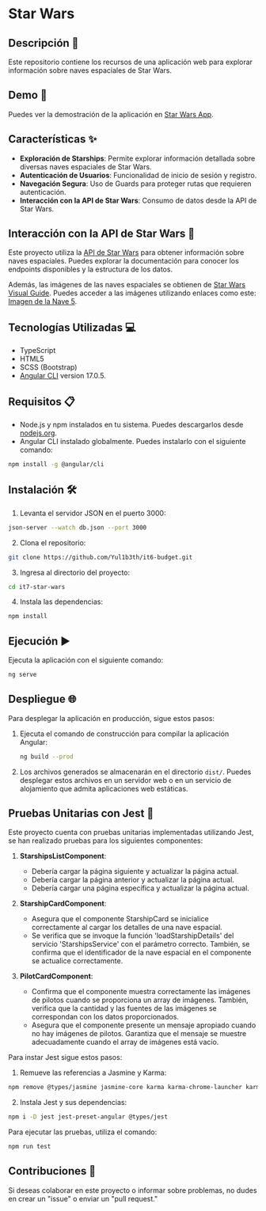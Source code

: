 # Star Wars

## Descripción 📄

Este repositorio contiene los recursos de una aplicación web para explorar información sobre naves espaciales de Star Wars.

## Demo 🚀

Puedes ver la demostración de la aplicación en [Star Wars App](https://yul1b3th.github.io/it7-star-wars/).

## Características ✨

- **Exploración de Starships**: Permite explorar información detallada sobre diversas naves espaciales de Star Wars.
- **Autenticación de Usuarios**: Funcionalidad de inicio de sesión y registro.
- **Navegación Segura**: Uso de Guards para proteger rutas que requieren autenticación.
- **Interacción con la API de Star Wars**: Consumo de datos desde la API de Star Wars.

## Interacción con la API de Star Wars 🌌

Este proyecto utiliza la [API de Star Wars](https://swapi.dev/documentation) para obtener información sobre naves espaciales. Puedes explorar la documentación para conocer los endpoints disponibles y la estructura de los datos.

Además, las imágenes de las naves espaciales se obtienen de [Star Wars Visual Guide](https://starwars-visualguide.com/#/starships?page=1). Puedes acceder a las imágenes utilizando enlaces como este: [Imagen de la Nave 5](https://starwars-visualguide.com/assets/img/starships/5.jpg).



## Tecnologías Utilizadas 💻

- TypeScript
- HTML5
- SCSS (Bootstrap)
- [Angular CLI](https://github.com/angular/angular-cli) version 17.0.5.

## Requisitos 📋

- Node.js y npm instalados en tu sistema. Puedes descargarlos desde [nodejs.org](https://nodejs.org/).
- Angular CLI instalado globalmente. Puedes instalarlo con el siguiente comando:

```bash
npm install -g @angular/cli
```

## Instalación 🛠️
1. Levanta el servidor JSON en el puerto 3000:

```bash
json-server --watch db.json --port 3000
```

2. Clona el repositorio:
```bash
git clone https://github.com/Yul1b3th/it6-budget.git
```

3. Ingresa al directorio del proyecto:
```bash
cd it7-star-wars
```

4. Instala las dependencias:
```bash
npm install
```


## Ejecución ▶️
Ejecuta la aplicación con el siguiente comando:
```bash
ng serve
```

## Despliegue 🌐

Para desplegar la aplicación en producción, sigue estos pasos:

1. Ejecuta el comando de construcción para compilar la aplicación Angular:

    ```bash
    ng build --prod
    ```

2. Los archivos generados se almacenarán en el directorio `dist/`. Puedes desplegar estos archivos en un servidor web o en un servicio de alojamiento que admita aplicaciones web estáticas.


## Pruebas Unitarias con Jest 🧪

Este proyecto cuenta con pruebas unitarias implementadas utilizando Jest, se han realizado pruebas para los siguientes componentes:

1. **StarshipsListComponent**:
   - Debería cargar la página siguiente y actualizar la página actual.
   - Debería cargar la página anterior y actualizar la página actual.
   - Debería cargar una página específica y actualizar la página actual.

2. **StarshipCardComponent**:
   - Asegura que el componente StarshipCard se inicialice correctamente al cargar los detalles de una nave espacial.
   - Se verifica que se invoque la función 'loadStarshipDetails' del servicio 'StarshipsService' con el parámetro correcto. También, se confirma que el identificador de la nave espacial en el componente se actualice correctamente.

3. **PilotCardComponent**:
   - Confirma que el componente muestra correctamente las imágenes de pilotos cuando se proporciona un array de imágenes. También, verifica que la cantidad y las fuentes de las imágenes se correspondan con los datos proporcionados.
   - Asegura que el componente presente un mensaje apropiado cuando no hay imágenes de pilotos. Garantiza que el mensaje se muestre adecuadamente cuando el array de imágenes está vacío.

Para instar Jest sigue estos pasos:
1. Remueve las referencias a Jasmine y Karma:
```bash
npm remove @types/jasmine jasmine-core karma karma-chrome-launcher karma-coverage karma-jasmine karma-jasmine-html-reporter
```

2. Instala Jest y sus dependencias:
```bash
npm i -D jest jest-preset-angular @types/jest
```

Para ejecutar las pruebas, utiliza el comando:

```bash
npm run test
```


## Contribuciones 🤝

Si deseas colaborar en este proyecto o informar sobre problemas, no dudes en crear un "issue" o enviar un "pull request."



